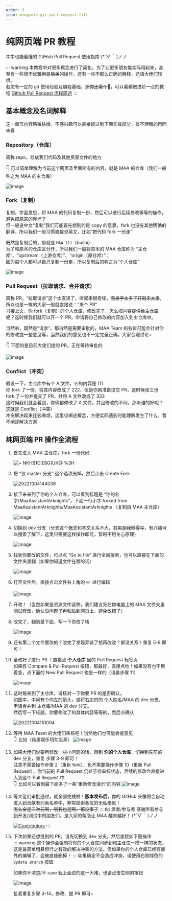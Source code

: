 ```yaml
---
order: 3
icon: mingcute:git-pull-request-fill
---
```


# 纯网页端 PR 教程

牛牛也能看懂的 GitHub Pull Request 使用指南 (\*´▽ ｀)ノノ

::: warning
本教程中对很多概念进行了简化，为了让更多朋友能实际用起来，甚至有一些很不优雅~~但是简单~~的操作，还有一些不那么正确的解释，还请大佬们轻喷。  
若您有一定的 git 使用经验及编程基础，~~那你还看个~~🔨，可以看稍微进阶一点的教程 [Github Pull Request 流程简述](./开始开发.md#github-pull-request-流程简述)
:::

## 基本概念及名词解释

这一章节内容略微枯燥，不感兴趣可以直接跳过到下面实操部分，有不理解的再回来看

### Repository（仓库）

简称 repo，存放我们代码及其他资源文件的地方

👇 可以简单理解为当前这个网页及里面所有的内容，就是 MAA 的仓库（我们一般称之为 MAA 的主仓库）

![image](https://user-images.githubusercontent.com/18511905/193747349-5964bd12-de3c-4ce7-b444-29b0bd104acc.png)

### Fork（复制）

复制，字面意思，将 MAA 的代码复制一份，然后可以进行后续修改等等的操作，避免把原来的弄坏了  
但一般说中文“复制”我们可能首先想到的是 copy 的意思，fork 也没有其他明确的翻译，所以我们一般习惯直接说英文，比如“把代码 fork 一份走”

既然是复制后的，那就是 `MAA (1)`（bushi）  
为了和原本的仓库区分开，所以我们一般将原本的 MAA 仓库称为 “主仓库”、“upstream（上游仓库）”、“origin（原仓库）”；  
因为每个人都可以自己复制一份走，所以复制后的称之为“个人仓库”

![image](https://user-images.githubusercontent.com/18511905/193750507-b8167df5-7a70-48d4-ba69-5dda8327e8ec.png)

### Pull Request（拉取请求、合并请求）

简称 PR，“拉取请求”这个太直译了，听起来很奇怪，~~而且字太多了打起来太累~~，所以也是一样的大家一般就直接说：“来个 PR”  
书接上文，你 fork（复制）的个人仓库，修改完了，怎么把内容提供给主仓库呢？这时候我们就可以开一个 PR，申请将自己修改的内容加入到主仓库中。

当然啦，既然是“请求”，那自然是需要审批的，MAA Team 的各位可能会针对你的修改提一些意见等，当然我们的意见也不一定完全正确，大家合理讨论~

👇 下面的是目前大佬们提的 PR，正在等待审批的

![image](https://user-images.githubusercontent.com/18511905/193750539-9106d425-2087-4116-a599-61904690718b.png)

### Conflict（冲突）

假设一下，主仓库中有个 A 文件，它的内容是 111  
你 fork 了一份，将其内容改成了 222，但是你刚准备提交 PR，这时候张三也 fork 了一份并提交了 PR，并将 A 文件改成了 333  
这时候我们就会看到，你俩都修改了 A 文件，并且修改的不同，那听谁的好呢？这就是 Conflict（冲突）  
冲突解决起来比较麻烦，这里仅阐述概念，方便实际遇到时能理解发生了什么，暂不阐述解决方案

## 纯网页端 PR 操作全流程

1. 首先进入 MAA 主仓库，fork 一份代码

   ![~ NKHB1CIE8`G(UK@ %3`H](https://user-images.githubusercontent.com/18511905/193751017-c052c3d4-fe77-433c-af21-eb8138f4b32e.png)

2. 把 “仅 master 分支” 这个选项去掉，然后点击 Create Fork

   ![20221004144039](https://user-images.githubusercontent.com/18511905/193751300-ba9890fd-0916-4c85-8a46-756e686608b1.png)

3. 接下来来到了你的个人仓库，可以看到标题是 “你的名字/MaaAssistantArknights”，下面一行小字 forked from MaaAssistantArknights/MaaAssistantArknights （复制自 MAA 主仓库）

   ![image](https://user-images.githubusercontent.com/18511905/193751864-0d2d0caf-b5ef-4c91-9331-d9827f23f36b.png)

4. 切换到 dev 分支（分支这个概念和本文关系不大，~~其实是我懒得写~~，有兴趣可以搜索了解下，这里只需要这样操作即可，暂时不用关心原理）

   ![image](https://user-images.githubusercontent.com/18511905/193752379-90d5b317-b1aa-4563-b8b0-583c78373f9b.png)

5. 找到你要改的文件，可以点 “Go to file” 进行全局搜索，也可以直接在下面的文件夹里翻（如果你知道文件在哪的话）

   ![image](https://user-images.githubusercontent.com/18511905/193752691-7102a405-dc08-4dce-9617-7f862b0b32b9.png)

6. 打开文件后，直接点击文件右上角的 ✏️ 进行编辑

   ![image](https://user-images.githubusercontent.com/18511905/193752862-a9cf6019-b363-4c22-b7c7-35f4aca7377f.png)

7. 开改！（当然如果是资源文件这种，我们建议先在你电脑上的 MAA 文件夹里测试修改，确认没问题了再粘贴到网页上，避免改错了）
8. 改完了，翻到最下面，写一下你改了啥

   ![image](https://user-images.githubusercontent.com/18511905/193754154-b21f4176-1418-49c8-87a3-dab088868fdc.png)

9. 还有第二个文件要改的？改完了发现弄错了想再改改？都没关系！重复 5-8 即可！
10. 全改好了进行 PR ！直接点 **个人仓库** 里的 Pull Request 标签页  
    如果有 Compare & Pull Request 按钮，那最好，直接点他！如果没有也不用着急，点下面的 New Pull Request 也是一样的（请看步骤 11）

    ![image](https://user-images.githubusercontent.com/18511905/193755450-59137215-4e0b-4eca-9ec9-8b35b52cd5ff.png)

11. 这时候来到了主仓库，请核对一下你要 PR 的是否确认。  
    如图中，中间有个向左的箭头，是将右边的的 个人姓名/MAA 的 dev 分支，申请合并到 主仓库/MAA 的 dev 分支。  
    然后写一下标题，你要修改了的具体内容等等的，然后点确认

    ![20221004151004](https://user-images.githubusercontent.com/18511905/193756875-556df699-96b3-411f-815e-47050e283f4d.png)

12. 等待 MAA Team 的大佬们审核吧！当然他们也可能会提意见  
    👇 比如（纯属娱乐切勿当真）
    ![image](https://user-images.githubusercontent.com/18511905/193757006-75170e78-4c8d-4cd2-b8eb-ca590ea7aa50.png)

13. 如果大佬们说要再修改一些小问题的话，回到 **你的个人仓库**，切换到先前的 dev 分支，重复 步骤 3-9 即可！  
    注意不需要操作步骤 2（重新 fork），也不需要操作步骤 10（重新 Pull Request），你当前的 Pull Request 仍处于待审核状态，后续的修改会直接进入到这个 Pull Request 中  
    👇 比如可以看到最下面多了一条“重新修改演示”的内容
    ![image](https://user-images.githubusercontent.com/18511905/193757668-4064273c-576d-4259-bbaa-e9f65ae486c1.png)

14. 等大佬们审批通过，就全部完成啦！**版本发布后**，你的 GitHub 头像将会自动进入到贡献者列表名单中，非常感谢各位的无私奉献！  
    ~~怎么全是二次元啊，哦我也是啊，那没事了~~
    ::: tip 贡献/参与者
    感谢所有参与到开发/测试中的朋友们，是大家的帮助让 MAA 越来越好！ (\*´▽ ｀)ノノ

    [![Contributors](https://contributors-img.web.app/image?repo=MaaAssistantArknights/MaaAssistantArknights&max=114514&columns=15)](https://github.com/MaaAssistantArknights/MaaAssistantArknights/graphs/contributors)
    :::

15. 下次如果还想提别的 PR，请先切换到 dev 分支，然后直接如下图操作  
    ::: warning
    这个操作会强制将你的个人仓库同步到和主仓库一模一样的状态，这是最简单粗暴但行之有效的解决冲突的方法。但如果你的个人仓库已经有额外的编辑了，会被直接删掉！
    :::
    如果确定不会造成冲突，请使用右侧绿色的 `Update Branch` 按钮  

    如果你不清楚/不 care 我上面说的这一大堆，也请点击左侧的按钮

    ![image](https://user-images.githubusercontent.com/18511905/194709964-3ea0d5b0-1bfe-4d0e-a1dc-bf4f735af655.png)

    接着重复步骤 3-14，修改、提 PR 即可~
